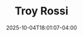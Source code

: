 ---
title: Troy Rossi
date: 2025-10-04T18:01:07-04:00
featured_image: Troy-Rossi.webp
featured_image_attr: 
featured_image_attr_link: 
featured_image_alt: 
featured_image_caption: 
Socials:
  Facebook: troy.rossi
  Twitter: 
  Instagram: 
  LinkedIn: troy-rossi-a255a04b
  IBDB: 
  IMDb:
  Website: 
  YouTube: "@ternak001"
  Backstage: troy-rossi
---